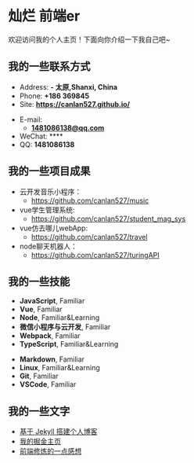 # 灿烂 前端er

欢迎访问我的个人主页！下面向你介绍一下我自己吧~

<!-- slide -->

## 我的一些联系方式

- Address: **- 太原,Shanxi, China**
- Phone: **+186 369845**
- Site: **<https://canlan527.github.io/>**

<!-- slide vertical=true -->

- E-mail:
  - **1481086138@qq.com**
- WeChat: ****
- QQ: **1481086138**

<!-- slide -->


## 我的一些项目成果

- 云开发音乐小程序：
  - https://github.com/canlan527/music
- vue学生管理系统:
  - https://github.com/canlan527/student_mag_sys
- vue仿去哪儿webApp:
  - https://github.com/canlan527/travel
- node聊天机器人：
  - https://github.com/canlan527/turingAPI
<!-- slide vertical=true -->
 

<!-- slide -->
## 我的一些技能

<!-- slide vertical=true -->

- **JavaScript**, Familiar
- **Vue**, Familiar
- **Node**, Familiar&Learning
- **微信小程序与云开发**, Familiar
- **Webpack**, Familiar
- **TypeScript**, Familiar&Learning

<!-- slide vertical=true -->

- **Markdown**, Familiar
- **Linux**, Familiar&Learning
- **Git**, Familiar
- **VSCode**, Familiar

<!-- slide -->

<!-- slide -->

## 我的一些文字

- [基于 Jekyll 搭建个人博客](https://canlan527.github.io/#/)
- [我的掘金主页](https://juejin.im/user/5bab57d1f265da0ac55e55c9)
- [前端修炼的一点感想](https://canlan527.github.io/#/)


